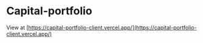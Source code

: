 # Capital-portfolio

View at [https://capital-portfolio-client.vercel.app/](https://capital-portfolio-client.vercel.app/)
